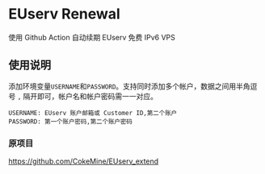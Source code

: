 # EUserv Renewal
使用 Github Action 自动续期 EUserv 免费 IPv6 VPS

## 使用说明

添加环境变量`USERNAME`和`PASSWORD`。支持同时添加多个帐户，数据之间用半角逗号 `,` 隔开即可，帐户名和帐户密码需一一对应。

```
USERNAME: EUserv 账户邮箱或 Customer ID,第二个账户
PASSWORD: 第一个账户密码,第二个账户密码
```
### 原项目
https://github.com/CokeMine/EUserv_extend
